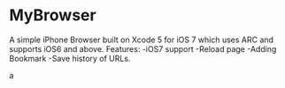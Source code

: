 MyBrowser
=========
A simple iPhone Browser built on Xcode 5 for iOS 7 which uses ARC and supports iOS6 and above. 
Features:
-iOS7 support
-Reload page
-Adding Bookmark
-Save history of URLs.


a
